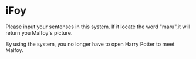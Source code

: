 # iFoy

Please input your sentenses in this system. If it locate the word "maru",it will return you Malfoy's picture.

By using the system, you no longer have to open Harry Potter to meet Malfoy.
